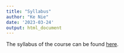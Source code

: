 ```yaml
---
title: "Syllabus"
author: "Ke Nie"
date: '2023-03-24'
output: html_document
---
```


The syllabus of the course can be found [here](/files/SOCI103M_syllabus_20230109.pdf).
